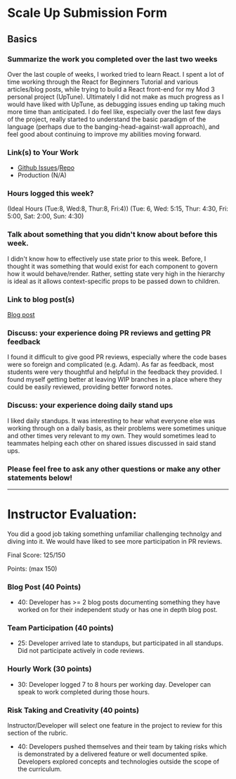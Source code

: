 # Scale Up Submission Form

## Basics

### Summarize the work you completed over the last two weeks

Over the last couple of weeks, I worked tried to learn React. I spent a lot of time working through the React for Beginners Tutorial
and various articles/blog posts, while trying to build a React front-end for my Mod 3 personal project (UpTune). Ultimately I did not make as
much progress as I would have liked with UpTune, as debugging issues ending up taking much more time than anticipated. I do feel like, 
especially over the last few days of the project, really started to understand the basic paradigm of the language (perhaps due to 
the banging-head-against-wall approach), and feel good about continuing to improve my abilities moving forward.

### Link(s) to Your Work

 - [Github Issues](https://github.com/scottfirestone/uptune-react/issues)/[Repo](https://github.com/scottfirestone/uptune-react)
 - Production (N/A)

### Hours logged this week?

(Ideal Hours (Tue:8, Wed:8, Thur:8, Fri:4))
(Tue: 6, Wed: 5:15, Thur: 4:30, Fri: 5:00, Sat: 2:00, Sun: 4:30)

### Talk about something that you didn't know about before this week.

I didn't know how to effectively use state prior to this week. Before, I thought it was something that would exist for each component to
govern how it would behave/render. Rather, setting state very high in the hierarchy is ideal as it allows context-specific props to be passed
down to children.

### Link to blog post(s)

[Blog post](https://medium.com/@Scott_Firestone/reimagining-a-previous-project-with-react-cb1c7e083c33#.nfl2egasc)

### Discuss: your experience doing PR reviews and getting PR feedback

I found it difficult to give good PR reviews, especially where the code bases were so foreign and complicated (e.g. Adam). 
As far as feedback, most students were very thoughtful and helpful in the feedback they provided. I found myself getting better 
at leaving WIP branches in a place where they could be easily reviewed, providing better forword notes.

### Discuss: your experience doing daily stand ups

I liked daily standups. It was interesting to hear what everyone else was working through on a daily basis, as their problems 
were sometimes unique and other times very relevant to my own. They would sometimes lead to teammates helping each other on 
shared issues discussed in said stand ups.

### Please feel free to ask any other questions or make any other statements below!

-----

# Instructor Evaluation:

You did a good job taking something unfamiliar challenging technolgy and diving into it. We would have liked to see more participation in PR reviews.

Final Score: 125/150

Points: (max 150)

### Blog Post (40 Points)  

  * 40: Developer has >= 2 blog posts documenting something they have worked on for their independent study or has one in depth blog post.

### Team Participation (40 points)

  * 25: Developer arrived late to standups, but participated in all standups. Did not participate actively in code reviews.

### Hourly Work (30 points)

  * 30: Developer logged 7 to 8 hours per working day. Developer can speak to work completed during those hours.

### Risk Taking and Creativity (40 points)

  Instructor/Developer will select one feature in the project to review for this section of the rubric.

  * 40: Developers pushed themselves and their team by taking risks which is demonstrated by a delivered feature or well documented spike. Developers explored concepts and technologies outside the scope of the curriculum.
